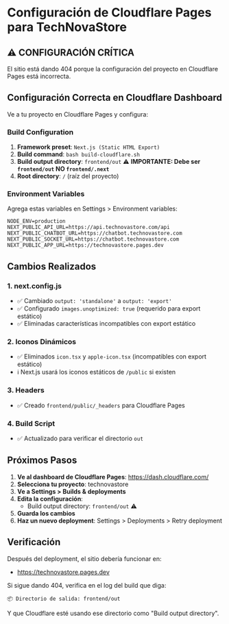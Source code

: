 # Configuración de Cloudflare Pages para TechNovaStore

## ⚠️ CONFIGURACIÓN CRÍTICA

El sitio está dando 404 porque la configuración del proyecto en Cloudflare Pages está incorrecta.

## Configuración Correcta en Cloudflare Dashboard

Ve a tu proyecto en Cloudflare Pages y configura:

### Build Configuration

1. **Framework preset**: `Next.js (Static HTML Export)`
2. **Build command**: `bash build-cloudflare.sh`
3. **Build output directory**: `frontend/out` ⚠️ **IMPORTANTE: Debe ser `frontend/out` NO `frontend/.next`**
4. **Root directory**: `/` (raíz del proyecto)

### Environment Variables

Agrega estas variables en Settings > Environment variables:

```
NODE_ENV=production
NEXT_PUBLIC_API_URL=https://api.technovastore.com/api
NEXT_PUBLIC_CHATBOT_URL=https://chatbot.technovastore.com
NEXT_PUBLIC_SOCKET_URL=https://chatbot.technovastore.com
NEXT_PUBLIC_APP_URL=https://technovastore.pages.dev
```

## Cambios Realizados

### 1. next.config.js
- ✅ Cambiado `output: 'standalone'` a `output: 'export'`
- ✅ Configurado `images.unoptimized: true` (requerido para export estático)
- ✅ Eliminadas características incompatibles con export estático

### 2. Iconos Dinámicos
- ✅ Eliminados `icon.tsx` y `apple-icon.tsx` (incompatibles con export estático)
- ℹ️ Next.js usará los iconos estáticos de `/public` si existen

### 3. Headers
- ✅ Creado `frontend/public/_headers` para Cloudflare Pages

### 4. Build Script
- ✅ Actualizado para verificar el directorio `out`

## Próximos Pasos

1. **Ve al dashboard de Cloudflare Pages**: https://dash.cloudflare.com/
2. **Selecciona tu proyecto**: technovastore
3. **Ve a Settings > Builds & deployments**
4. **Edita la configuración**:
   - Build output directory: `frontend/out` ⚠️
5. **Guarda los cambios**
6. **Haz un nuevo deployment**: Settings > Deployments > Retry deployment

## Verificación

Después del deployment, el sitio debería funcionar en:
- https://technovastore.pages.dev

Si sigue dando 404, verifica en el log del build que diga:
```
📦 Directorio de salida: frontend/out
```

Y que Cloudflare esté usando ese directorio como "Build output directory".
